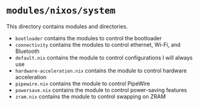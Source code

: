 # `modules/nixos/system`
This directory contains modules and directories.
- `bootloader` contains the modules to control the bootloader
- `connectivity` contains the modules to control ethernet, Wi-Fi, and Bluetooth
- `default.nix` contains the module to control configurations I will always use
- `hardware-acceleration.nix` contains the module to control hardware acceleration
- `pipewire.nix` contains the module to control PipeWire
- `powersave.nix` contains the module to control power-saving features
- `zram.nix` contains the module to control swapping on ZRAM
